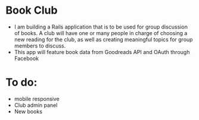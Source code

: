# Book Club
- I am building a Rails application that is to be used for group discussion of books. A club will have one or many people in charge of choosing a new reading for the club, as well as creating meaningful topics for group members to discuss. 
- This app will feature book data from Goodreads API and OAuth through Facebook


# To do:
- mobile responsive
- Club admin panel
- New books
